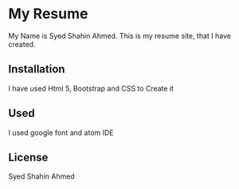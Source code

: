 # My Resume

My Name is Syed Shahin Ahmed. This is my resume site, that I have created.

## Installation

I have used Html 5, Bootstrap and CSS to Create it 



## Used

I used google font and atom IDE


## License
Syed Shahin Ahmed
